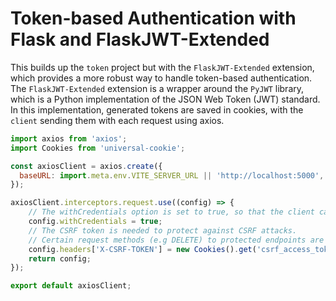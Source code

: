 # Token-based Authentication with Flask and FlaskJWT-Extended


This builds up the `token` project but with the `FlaskJWT-Extended` extension, which provides a more robust way to handle token-based authentication.
The `FlaskJWT-Extended` extension is a wrapper around the `PyJWT` library, which is a Python implementation of the JSON Web Token (JWT) standard.
In this implementation, generated tokens are saved in cookies, with the `client` sending them with each request using axios.

```javascript
import axios from 'axios';
import Cookies from 'universal-cookie';

const axiosClient = axios.create({
  baseURL: import.meta.env.VITE_SERVER_URL || 'http://localhost:5000',
});

axiosClient.interceptors.request.use((config) => {
    // The withCredentials option is set to true, so that the client can send access tokens with each request.
    config.withCredentials = true;
    // The CSRF token is needed to protect against CSRF attacks.
    // Certain request methods (e.g DELETE) to protected endpoints are rejected if the CSRF token is not set.
    config.headers['X-CSRF-TOKEN'] = new Cookies().get('csrf_access_token'); 
    return config;
});

export default axiosClient;
```